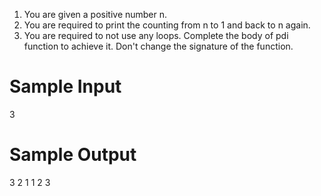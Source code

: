 1. You are given a positive number n. 
2. You are required to print the counting from n to 1 and back to n again.
3. You are required to not use any loops. Complete the body of pdi function to achieve it. Don't change the signature of the function.

# Sample Input

3

# Sample Output

3
2
1
1
2
3